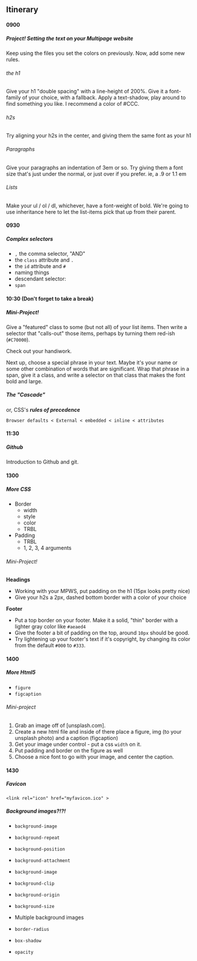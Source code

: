 Itinerary
------------

#### 0900

##### Project! Setting the text on your Multipage website
Keep using the files you set the colors on previously. Now, add some new rules.

###### the h1

Give your h1 "double spacing" with a line-height of 200%.
Give it a font-family of your choice, with a fallback.
Apply a text-shadow, play around to find something you like. I recommend a color of #CCC.

###### h2s
Try aligning your h2s in the center, and giving them the same font as your h1

###### Paragraphs
Give your paragraphs an indentation of 3em or so.
Try giving them a font size that's just under the normal, or just over if you prefer. ie, a .9 or 1.1 em

###### Lists
Make your ul / ol / dl, whichever, have a font-weight of bold. We're going to use inheritance here to let the list-items pick that up from their parent.

#### 0930
##### Complex selectors

* `,` the comma selector, "AND"
* the `class` attribute and `.`
* the `id` attribute and `#`
* naming things
* descendant selector: ` `
* `span`

#### 10:30 (Don't forget to take a break)
##### Mini-Project!

Give a "featured" class to some (but not all) of your list items. Then write a selector that "calls-out" those items, perhaps by turning them red-ish (`#C70000`).

Check out your handiwork.

Next up, choose a special phrase in your text. Maybe it's your name or some other combination of words that are significant. Wrap that phrase in a span, give it a class, and write a selector on that class that makes the font bold and large.



##### The "Cascade"
or, CSS's ___rules of precedence___

` Browser defaults < External < embedded < inline < attributes `


#### 11:30
##### Github
Introduction to Github and git.

#### 1300
##### More CSS
* Border
    * width
    * style
    * color
    * TRBL
* Padding
    * TRBL
    * 1, 2, 3, 4 arguments

###### Mini-Project!
__Headings__
* Working with your MPWS, put padding on the h1 (15px looks pretty nice)
* Give your h2s a 2px, dashed bottom border with a color of your choice

__Footer__
* Put a top border on your footer. Make it a solid, "thin" border with a lighter gray color like `#aeaed4`
* Give the footer a bit of padding on the top, around `10px` should be good.
* Try lightening up your footer's text if it's copyright, by changing its color from the default `#000` to `#333`.

#### 1400
##### More Html5
* `figure`
* `figcaption`

###### Mini-project

1. Grab an image off of [unsplash.com].
2. Create a new html file and inside of there place a figure, img (to your unsplash photo) and a caption (figcaption)
3. Get your image under control - put a css `width` on it.
4. Put padding and border on the figure as well
5. Choose a nice font to go with your image, and center the caption.


#### 1430
##### Favicon

```
<link rel="icon" href="myfavicon.ico" >
```

##### Background images?!?!

* `background-image`
* `background-repeat`
* `background-position`
* `background-attachment`
* `background-image`
* `background-clip`
* `background-origin`
* `background-size`
* Multiple background images


* `border-radius`
* `box-shadow`
* `opacity`